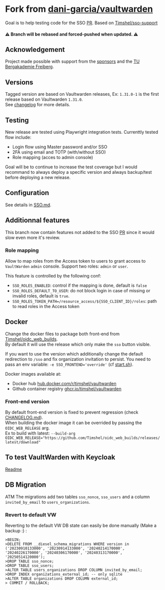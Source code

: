 # Fork from [dani-garcia/vaultwarden](https://github.com/dani-garcia/vaultwarden)

Goal is to help testing code for the SSO [PR](https://github.com/dani-garcia/vaultwarden/pull/3899).
Based on [Timshel/sso-support](https://github.com/Timshel/vaultwarden/tree/sso-support)

#### :warning: Branch will be rebased and forced-pushed when updated. :warning:

## Acknowledgement

Project made possible with support from the [sponsors](https://github.com/sponsors/Timshel) and the [TU Bergakademie Freiberg](https://tu-freiberg.de/en).

## Versions

Tagged version are based on Vaultwarden releases, Ex: `1.31.0-1` is the first release based on Vaultwarden `1.31.0`.
\
See [changelog](CHANGELOG.md) for more details.

## Testing

New release are tested using Playwright integration tests. Currenttly tested flow include:

- Login flow using Master password and/or SSO
- 2FA using email and TOTP (with/without SSO)
- Role mapping (acces to admin console)

Goal will be to continue to increase the test coverage but I would recommand to always deploy a specific version and always backup/test before deploying a new release.

## Configuration

See details in [SSO.md](SSO.md).

## Additionnal features

This branch now contain features not added to the SSO [PR](https://github.com/dani-garcia/vaultwarden/pull/3899) since it would slow even more it's review.

### Role mapping

Allow to map roles from the Access token to users to grant access to `VaultWarden` `admin` console.
Support two roles: `admin` or `user`.

This feature is controlled by the following conf:

- `SSO_ROLES_ENABLED`: control if the mapping is done, default is `false`
- `SSO_ROLES_DEFAULT_TO_USER`: do not block login in case of missing or invalid roles, default is `true`.
- `SSO_ROLES_TOKEN_PATH=/resource_access/${SSO_CLIENT_ID}/roles`: path to read roles in the Access token

## Docker

Change the docker files to package both front-end from [Timshel/oidc_web_builds](https://github.com/Timshel/oidc_web_builds/releases).
\
By default it will use the release which only make the `sso` button visible.

If you want to use the version which additionally change the default redirection to `/sso` and fix organization invitation to persist.
You need to pass an env variable: `-e SSO_FRONTEND='override'` (cf [start.sh](docker/start.sh)).

Docker images available at:

 - Docker hub [hub.docker.com/r/timshel/vaultwarden](https://hub.docker.com/r/timshel/vaultwarden/tags)
 - Github container registry [ghcr.io/timshel/vaultwarden](https://github.com/Timshel/vaultwarden/pkgs/container/vaultwarden)

### Front-end version

By default front-end version is fixed to prevent regression (check [CHANGELOG.md](CHANGELOG.md)).
\
When building the docker image it can be overrided by passing the `OIDC_WEB_RELEASE` arg.
\
Ex to build with latest: `--build-arg OIDC_WEB_RELEASE="https://github.com/Timshel/oidc_web_builds/releases/latest/download"`

## To test VaultWarden with Keycloak

[Readme](docker/keycloak/README.md)

## DB Migration

ATM The migrations add two tables `sso_nonce`, `sso_users` and a column `invited_by_email` to `users_organizations`.

### Revert to default VW

Reverting to the default VW DB state can easily be done manually (Make a backup :) :

```psql
>BEGIN;
>DELETE FROM __diesel_schema_migrations WHERE version in ('20230910133000', '20230914133000', '20240214170000', '20240226170000', '20240306170000', '20240313170000', '20250514120000');
>DROP TABLE sso_nonce;
>DROP TABLE sso_users;
>ALTER TABLE users_organizations DROP COLUMN invited_by_email;
>DROP INDEX organizations_external_id; -- only sqlite
>ALTER TABLE organizations DROP COLUMN external_id;
> COMMIT / ROLLBACK;
```
